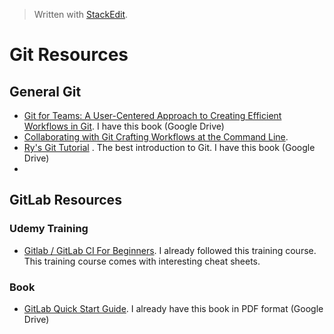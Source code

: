 > Written with [StackEdit](https://stackedit.io/).

# Git Resources

## General Git

-  [Git for Teams: A User-Centered Approach to Creating Efficient Workflows in Git](https://www.amazon.com/Git-Teams-User-Centered-Efficient-Workflows/dp/1491911182/ref=sr_1_1?keywords=git+for+teams&qid=1548092506&sr=8-1).  I have this book (Google Drive)
- [Collaborating with Git Crafting Workflows at the Command Line](http://shop.oreilly.com/product/0636920034872.do). 
- [Ry's Git Tutorial](https://www.amazon.com/Rys-Git-Tutorial-Ryan-Hodson-ebook/dp/B00QFIA5OC/ref=sr_1_1?keywords=git&qid=1548033361&s=Books&sr=1-1) . The best introduction to Git. I have this book (Google Drive)
- 


## GitLab Resources

### Udemy Training

- [Gitlab / GitLab CI For Beginners](https://www.udemy.com/gitlab-for-beginners/). I already followed this training course. This training course comes with interesting cheat sheets. 

### Book

- [GitLab Quick Start Guide](https://www.packtpub.com/virtualization-and-cloud/gitlab-quick-start-guide). I already have this book in PDF format (Google Drive)




<!--stackedit_data:
eyJoaXN0b3J5IjpbMTA3NzI1MDY3NSwxNjAxMzY0MjE2LDEwMT
MwODI0MDFdfQ==
-->